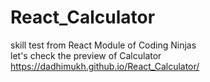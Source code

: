 # React_Calculator
skill test from React Module of Coding Ninjas
<br>
let's check the preview of Calculator https://dadhimukh.github.io/React_Calculator/
